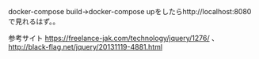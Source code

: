 docker-compose build→docker-compose upをしたらhttp://localhost:8080で見れるはず。。

参考サイト
https://freelance-jak.com/technology/jquery/1276/ 、 http://black-flag.net/jquery/20131119-4881.html